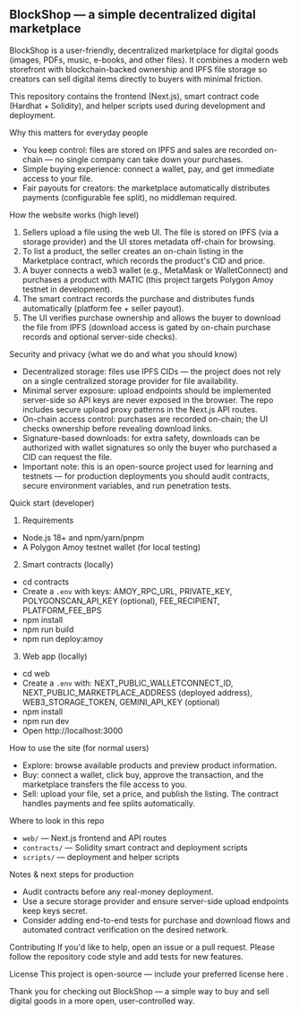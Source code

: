 ## BlockShop — a simple decentralized digital marketplace

BlockShop is a user-friendly, decentralized marketplace for digital goods (images, PDFs, music, e-books, and other files). It combines a modern web storefront with blockchain-backed ownership and IPFS file storage so creators can sell digital items directly to buyers with minimal friction.

This repository contains the frontend (Next.js), smart contract code (Hardhat + Solidity), and helper scripts used during development and deployment.

Why this matters for everyday people
- You keep control: files are stored on IPFS and sales are recorded on-chain — no single company can take down your purchases.
- Simple buying experience: connect a wallet, pay, and get immediate access to your file.
- Fair payouts for creators: the marketplace automatically distributes payments (configurable fee split), no middleman required.

How the website works (high level)
1. Sellers upload a file using the web UI. The file is stored on IPFS (via a storage provider) and the UI stores metadata off-chain for browsing.
2. To list a product, the seller creates an on-chain listing in the Marketplace contract, which records the product's CID and price.
3. A buyer connects a web3 wallet (e.g., MetaMask or WalletConnect) and purchases a product with MATIC (this project targets Polygon Amoy testnet in development).
4. The smart contract records the purchase and distributes funds automatically (platform fee + seller payout).
5. The UI verifies purchase ownership and allows the buyer to download the file from IPFS (download access is gated by on-chain purchase records and optional server-side checks).

Security and privacy (what we do and what you should know)
- Decentralized storage: files use IPFS CIDs — the project does not rely on a single centralized storage provider for file availability.
- Minimal server exposure: upload endpoints should be implemented server-side so API keys are never exposed in the browser. The repo includes secure upload proxy patterns in the Next.js API routes.
- On-chain access control: purchases are recorded on-chain; the UI checks ownership before revealing download links.
- Signature-based downloads: for extra safety, downloads can be authorized with wallet signatures so only the buyer who purchased a CID can request the file.
- Important note: this is an open-source project used for learning and testnets — for production deployments you should audit contracts, secure environment variables, and run penetration tests.

Quick start (developer)
1. Requirements
  - Node.js 18+ and npm/yarn/pnpm
  - A Polygon Amoy testnet wallet (for local testing)

2. Smart contracts (locally)
  - cd contracts
  - Create a `.env` with keys: AMOY_RPC_URL, PRIVATE_KEY, POLYGONSCAN_API_KEY (optional), FEE_RECIPIENT, PLATFORM_FEE_BPS
  - npm install
  - npm run build
  - npm run deploy:amoy

3. Web app (locally)
  - cd web
  - Create a `.env` with: NEXT_PUBLIC_WALLETCONNECT_ID, NEXT_PUBLIC_MARKETPLACE_ADDRESS (deployed address), WEB3_STORAGE_TOKEN, GEMINI_API_KEY (optional)
  - npm install
  - npm run dev
  - Open http://localhost:3000

How to use the site (for normal users)
- Explore: browse available products and preview product information.
- Buy: connect a wallet, click buy, approve the transaction, and the marketplace transfers the file access to you.
- Sell: upload your file, set a price, and publish the listing. The contract handles payments and fee splits automatically.

Where to look in this repo
- `web/` — Next.js frontend and API routes
- `contracts/` — Solidity smart contract and deployment scripts
- `scripts/` — deployment and helper scripts

Notes & next steps for production
- Audit contracts before any real-money deployment.
- Use a secure storage provider and ensure server-side upload endpoints keep keys secret.
- Consider adding end-to-end tests for purchase and download flows and automated contract verification on the desired network.

Contributing
If you'd like to help, open an issue or a pull request. Please follow the repository code style and add tests for new features.

License
This project is open-source — include your preferred license here  .

Thank you for checking out BlockShop — a simple way to buy and sell digital goods in a more open, user-controlled way.
